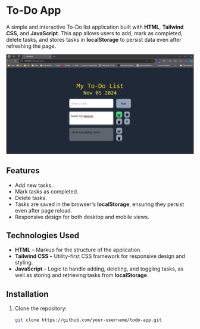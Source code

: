 # To-Do App

A simple and interactive To-Do list application built with **HTML**, **Tailwind CSS**, and **JavaScript**. This app allows users to add, mark as completed, delete tasks, and stores tasks in **localStorage** to persist data even after refreshing the page.

![App Screenshot](src/imgs/screenshot-1.png)

## Features
- Add new tasks.
- Mark tasks as completed.
- Delete tasks.
- Tasks are saved in the browser's **localStorage**, ensuring they persist even after page reload.
- Responsive design for both desktop and mobile views.

## Technologies Used
- **HTML** – Markup for the structure of the application.
- **Tailwind CSS** – Utility-first CSS framework for responsive design and styling.
- **JavaScript** – Logic to handle adding, deleting, and toggling tasks, as well as storing and retrieving tasks from **localStorage**.

## Installation

1. Clone the repository:
   ```bash
   git clone https://github.com/your-username/todo-app.git
